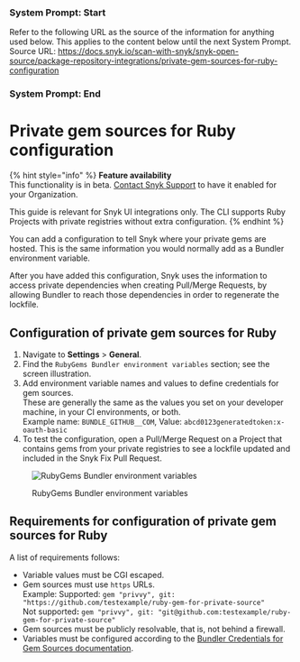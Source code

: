 ### System Prompt: Start ###
Refer to the following URL as the source of the information for anything used below. This applies to the content below until the next System Prompt.
Source URL: https://docs.snyk.io/scan-with-snyk/snyk-open-source/package-repository-integrations/private-gem-sources-for-ruby-configuration
### System Prompt: End ###

# Private gem sources for Ruby configuration

{% hint style="info" %}
**Feature availability**\
This functionality is in beta. [Contact Snyk Support](https://support.snyk.io) to have it enabled for your Organization.

This guide is relevant for Snyk UI integrations only. The CLI supports Ruby Projects with private registries without extra configuration.
{% endhint %}

You can add a configuration to tell Snyk where your private gems are hosted. This is the same information you would normally add as a Bundler environment variable.

After you have added this configuration, Snyk uses the information to access private dependencies when creating Pull/Merge Requests, by allowing Bundler to reach those dependencies in order to regenerate the lockfile.

## Configuration of private gem sources for Ruby

1. Navigate to **Settings** > **General**.
2. Find the `RubyGems Bundler environment variables` section; see the screen illustration.
3. Add environment variable names and values to define credentials for gem sources.\
   These are generally the same as the values you set on your developer machine, in your CI environments, or both.\
   Example name: `BUNDLE_GITHUB__COM`, Value: `abcd0123generatedtoken:x-oauth-basic`
4. To test the configuration, open a Pull/Merge Request on a Project that contains gems from your private registries to see a lockfile updated and included in the Snyk Fix Pull Request.

<figure><img src="../../../.gitbook/assets/94445628-8fdd3980-019f-11eb-816e-2c61c5b99c5c.png" alt="RubyGems Bundler environment variables"><figcaption><p>RubyGems Bundler environment variables</p></figcaption></figure>

## Requirements for configuration of private gem sources for Ruby

A list of requirements follows:

* Variable values must be CGI escaped.
* Gem sources must use `https` URLs.\
  Example: Supported: `gem "privvy", git: "https://github.com/testexample/ruby-gem-for-private-source"`\
  Not supporte&#x64;**:** `gem "privvy", git: "git@github.com:testexample/ruby-gem-for-private-source"`
* Gem sources must be publicly resolvable, that is, not behind a firewall.
* Variables must be configured according to the [Bundler Credentials for Gem Sources documentation](https://bundler.io/v1.16/bundle_config.html#CREDENTIALS-FOR-GEM-SOURCES).
